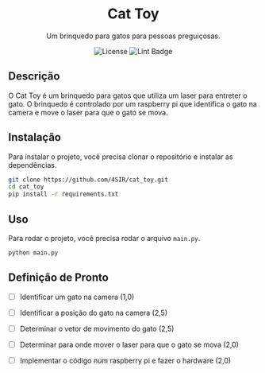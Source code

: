 
<div align="center">
  <h1>Cat Toy</h1>
  <p>Um brinquedo para gatos para pessoas preguiçosas.</p>
  <img src="https://img.shields.io/github/license/ThomasBouasli/cat_toy" alt="License">
  <img src="https://github.com/ThomasBouasli/cat_toy/actions/workflows/lint.yaml/badge.svg" alt="Lint Badge">
</div>

## Descrição

O Cat Toy é um brinquedo para gatos que utiliza um laser para entreter o gato. O brinquedo é controlado por um raspberry pi que identifica o gato na camera e move o laser para que o gato se mova.

## Instalação

Para instalar o projeto, você precisa clonar o repositório e instalar as dependências.

```bash
git clone https://github.com/4SIR/cat_toy.git
cd cat_toy
pip install -r requirements.txt
```

## Uso

Para rodar o projeto, você precisa rodar o arquivo `main.py`.

```bash
python main.py
```

## Definição de Pronto

- [ ] Identificar um gato na camera (1,0)
- [ ] Identificar a posição do gato na camera (2,5)
- [ ] Determinar o vetor de movimento do gato (2,5)
- [ ] Determinar para onde mover o laser para que o gato se mova (2,0)
- [ ] Implementar o código num raspberry pi e fazer o hardware (2,0)

